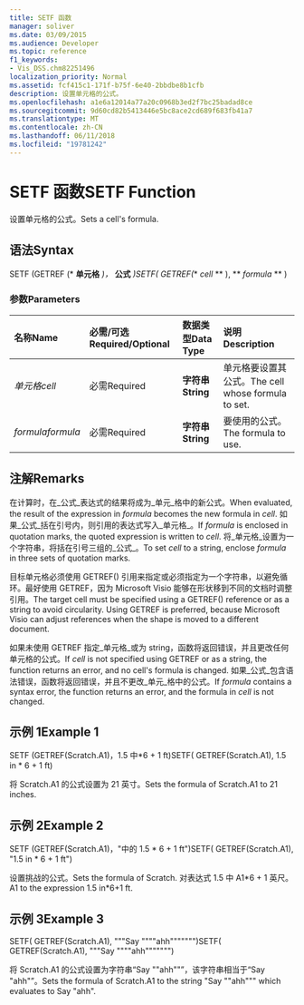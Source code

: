 ```yaml
---
title: SETF 函数
manager: soliver
ms.date: 03/09/2015
ms.audience: Developer
ms.topic: reference
f1_keywords:
- Vis_DSS.chm82251496
localization_priority: Normal
ms.assetid: fcf415c1-171f-b75f-6e40-2bbdbe8b1cfb
description: 设置单元格的公式。
ms.openlocfilehash: a1e6a12014a77a20c0968b3ed2f7bc25badad8ce
ms.sourcegitcommit: 9d60cd82b5413446e5bc8ace2cd689f683fb41a7
ms.translationtype: MT
ms.contentlocale: zh-CN
ms.lasthandoff: 06/11/2018
ms.locfileid: "19781242"
---
```

# <a name="setf-function"></a><span data-ttu-id="001a5-103">SETF 函数</span><span class="sxs-lookup"><span data-stu-id="001a5-103">SETF Function</span></span>

<span data-ttu-id="001a5-104">设置单元格的公式。</span><span class="sxs-lookup"><span data-stu-id="001a5-104">Sets a cell's formula.</span></span> 
  
## <a name="syntax"></a><span data-ttu-id="001a5-105">语法</span><span class="sxs-lookup"><span data-stu-id="001a5-105">Syntax</span></span>

<span data-ttu-id="001a5-106">SETF (GETREF (* **单元格** *)，* **公式** *)</span><span class="sxs-lookup"><span data-stu-id="001a5-106">SETF( GETREF(** *cell* ** ), ** *formula* ** )</span></span> 
  
### <a name="parameters"></a><span data-ttu-id="001a5-107">参数</span><span class="sxs-lookup"><span data-stu-id="001a5-107">Parameters</span></span>

|<span data-ttu-id="001a5-108">**名称**</span><span class="sxs-lookup"><span data-stu-id="001a5-108">**Name**</span></span>|<span data-ttu-id="001a5-109">**必需/可选**</span><span class="sxs-lookup"><span data-stu-id="001a5-109">**Required/Optional**</span></span>|<span data-ttu-id="001a5-110">**数据类型**</span><span class="sxs-lookup"><span data-stu-id="001a5-110">**Data Type**</span></span>|<span data-ttu-id="001a5-111">**说明**</span><span class="sxs-lookup"><span data-stu-id="001a5-111">**Description**</span></span>|
|:-----|:-----|:-----|:-----|
| <span data-ttu-id="001a5-112">_单元格_</span><span class="sxs-lookup"><span data-stu-id="001a5-112">_cell_</span></span> <br/> |<span data-ttu-id="001a5-113">必需</span><span class="sxs-lookup"><span data-stu-id="001a5-113">Required</span></span>  <br/> |<span data-ttu-id="001a5-114">**字符串**</span><span class="sxs-lookup"><span data-stu-id="001a5-114">**String**</span></span> <br/> |<span data-ttu-id="001a5-115">单元格要设置其公式。</span><span class="sxs-lookup"><span data-stu-id="001a5-115">The cell whose formula to set.</span></span>  <br/> |
| <span data-ttu-id="001a5-116">_formula_</span><span class="sxs-lookup"><span data-stu-id="001a5-116">_formula_</span></span> <br/> |<span data-ttu-id="001a5-117">必需</span><span class="sxs-lookup"><span data-stu-id="001a5-117">Required</span></span>  <br/> |<span data-ttu-id="001a5-118">**字符串**</span><span class="sxs-lookup"><span data-stu-id="001a5-118">**String**</span></span> <br/> |<span data-ttu-id="001a5-119">要使用的公式。</span><span class="sxs-lookup"><span data-stu-id="001a5-119">The formula to use.</span></span>  <br/> |
   
## <a name="remarks"></a><span data-ttu-id="001a5-120">注解</span><span class="sxs-lookup"><span data-stu-id="001a5-120">Remarks</span></span>

<span data-ttu-id="001a5-121">在计算时，在_公式_表达式的结果将成为_单元_格中的新公式。</span><span class="sxs-lookup"><span data-stu-id="001a5-121">When evaluated, the result of the expression in  _formula_ becomes the new formula in  _cell_.</span></span> <span data-ttu-id="001a5-122">如果_公式_括在引号内，则引用的表达式写入_单元格_。</span><span class="sxs-lookup"><span data-stu-id="001a5-122">If  _formula_ is enclosed in quotation marks, the quoted expression is written to  _cell_.</span></span> <span data-ttu-id="001a5-123">将_单元格_设置为一个字符串，将括在引号三组的_公式_。</span><span class="sxs-lookup"><span data-stu-id="001a5-123">To set  _cell_ to a string, enclose  _formula_ in three sets of quotation marks.</span></span> 
  
<span data-ttu-id="001a5-p102">目标单元格必须使用 GETREF() 引用来指定或必须指定为一个字符串，以避免循环。最好使用 GETREF，因为 Microsoft Visio 能够在形状移到不同的文档时调整引用。</span><span class="sxs-lookup"><span data-stu-id="001a5-p102">The target cell must be specified using a GETREF() reference or as a string to avoid circularity. Using GETREF is preferred, because Microsoft Visio can adjust references when the shape is moved to a different document.</span></span>
  
<span data-ttu-id="001a5-126">如果未使用 GETREF 指定_单元格_或为 string，函数将返回错误，并且更改任何单元格的公式。</span><span class="sxs-lookup"><span data-stu-id="001a5-126">If  _cell_ is not specified using GETREF or as a string, the function returns an error, and no cell's formula is changed.</span></span> <span data-ttu-id="001a5-127">如果_公式_包含语法错误，函数将返回错误，并且不更改_单元_格中的公式。</span><span class="sxs-lookup"><span data-stu-id="001a5-127">If  _formula_ contains a syntax error, the function returns an error, and the formula in  _cell_ is not changed.</span></span> 
  
## <a name="example-1"></a><span data-ttu-id="001a5-128">示例 1</span><span class="sxs-lookup"><span data-stu-id="001a5-128">Example 1</span></span>

<span data-ttu-id="001a5-129">SETF (GETREF(Scratch.A1)，1.5 中\*6 + 1 ft)</span><span class="sxs-lookup"><span data-stu-id="001a5-129">SETF( GETREF(Scratch.A1), 1.5 in \* 6 + 1 ft)</span></span>
  
<span data-ttu-id="001a5-130">将 Scratch.A1 的公式设置为 21 英寸。</span><span class="sxs-lookup"><span data-stu-id="001a5-130">Sets the formula of Scratch.A1 to 21 inches.</span></span>
  
## <a name="example-2"></a><span data-ttu-id="001a5-131">示例 2</span><span class="sxs-lookup"><span data-stu-id="001a5-131">Example 2</span></span>

<span data-ttu-id="001a5-132">SETF (GETREF(Scratch.A1)，"中的 1.5 \* 6 + 1 ft")</span><span class="sxs-lookup"><span data-stu-id="001a5-132">SETF( GETREF(Scratch.A1), "1.5 in \* 6 + 1 ft")</span></span>
  
<span data-ttu-id="001a5-133">设置挑战的公式。</span><span class="sxs-lookup"><span data-stu-id="001a5-133">Sets the formula of Scratch.</span></span> <span data-ttu-id="001a5-134">对表达式 1.5 中 A1\*6 + 1 英尺。</span><span class="sxs-lookup"><span data-stu-id="001a5-134">A1 to the expression 1.5 in\*6+1 ft.</span></span>
  
## <a name="example-3"></a><span data-ttu-id="001a5-135">示例 3</span><span class="sxs-lookup"><span data-stu-id="001a5-135">Example 3</span></span>

<span data-ttu-id="001a5-136">SETF( GETREF(Scratch.A1), """Say """"ahh""""""")</span><span class="sxs-lookup"><span data-stu-id="001a5-136">SETF( GETREF(Scratch.A1), """Say """"ahh""""""")</span></span>
  
<span data-ttu-id="001a5-137">将 Scratch.A1 的公式设置为字符串“Say ""ahh""”，该字符串相当于“Say "ahh"”。</span><span class="sxs-lookup"><span data-stu-id="001a5-137">Sets the formula of Scratch.A1 to the string "Say ""ahh""" which evaluates to Say "ahh".</span></span>
  

